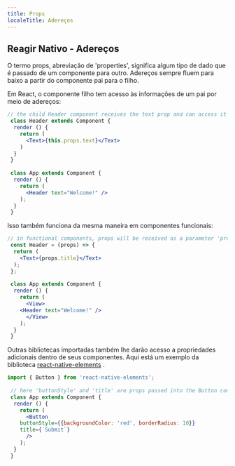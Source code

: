 ```yaml
---
title: Props
localeTitle: Adereços
---
```

## Reagir Nativo - Adereços

O termo props, abreviação de 'properties', significa algum tipo de dado que é passado de um componente para outro. Adereços sempre fluem para baixo a partir do componente pai para o filho.

Em React, o componente filho tem acesso às informações de um pai por meio de adereços:

```jsx
// the child Header component receives the text prop and can access it via this.props.text 
 class Header extends Component { 
  render () { 
    return ( 
      <Text>{this.props.text}</Text> 
    ) 
  } 
 } 
 
 class App extends Component { 
  render () { 
    return ( 
      <Header text="Welcome!" /> 
    ); 
  } 
 } 
```

Isso também funciona da mesma maneira em componentes funcionais:

```jsx
// in functional components, props will be received as a parameter 'props' 
 const Header = (props) => { 
  return ( 
    <Text>{props.title}</Text> 
  ); 
 }; 
 
 class App extends Component { 
  render () { 
    return ( 
      <View> 
    <Header text="Welcome!" /> 
      </View> 
    ); 
  } 
 } 
```

Outras bibliotecas importadas também lhe darão acesso a propriedades adicionais dentro de seus componentes. Aqui está um exemplo da biblioteca [react-native-elements](https://github.com/react-native-training/react-native-elements) .

```jsx
import { Button } from 'react-native-elements'; 
 
 // here 'buttonStyle' and 'title' are props passed into the Button component 
 class App extends Component { 
  render () { 
    return ( 
      <Button 
    buttonStyle={{backgroundColor: 'red', borderRadius: 10}} 
    title={`Submit`} 
      /> 
    ); 
  } 
 } 

```